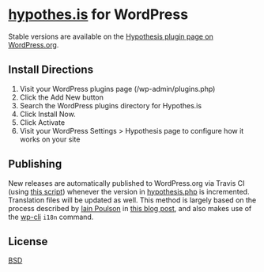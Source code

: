 # [hypothes.is](http://hypothes.is/) for WordPress

Stable versions are available on the
[Hypothesis plugin page on WordPress.org](https://wordpress.org/plugins/hypothesis/).

## Install Directions

1. Visit your WordPress plugins page (/wp-admin/plugins.php)
2. Click the Add New button
3. Search the WordPress plugins directory for Hypothes.is
4. Click Install Now.
5. Click Activate
6. Visit your WordPress Settings > Hypothesis page to configure how it works on your site

## Publishing

New releases are automatically published to WordPress.org via Travis CI (using [this script](bin/deploy.sh)) whenever the version in [hypothesis.php](hypothesis.php) is incremented. Translation files will be updated as well. This method is largely based on the process described by [Iain Poulson](https://github.com/polevaultweb) in [this blog post](https://deliciousbrains.com/deploying-wordpress-plugins-travis/), and also makes use of the [wp-cli](https://wp-cli.org) `i18n` command.

## License

[BSD](http://opensource.org/licenses/BSD-2-Clause)
